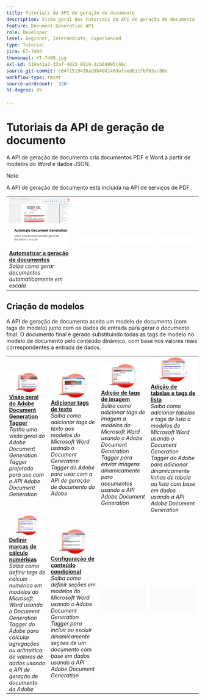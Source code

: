 ```yaml
---
title: Tutorials da API de geração de documento
description: Visão geral dos tutoriais da API de geração de documento
feature: Document Generation API
role: Developer
level: Beginner, Intermediate, Experienced
type: Tutorial
jira: KT-7480
thumbnail: KT-7480.jpg
exl-id: 519a41a2-33af-4022-8919-2cb69995c46c
source-git-commit: c64f1519438addb4081469afaed811fbf03ac88e
workflow-type: tm+mt
source-wordcount: '320'
ht-degree: 0%

---
```



# Tutoriais da API de geração de documento

A API de geração de documento cria documentos PDF e Word a partir de modelos do Word e dados JSON.

>[!NOTE]
>
>A API de geração de documento está incluída na API de serviços de PDF.

<table style="table-layout:fixed">
<tr>
 <td>
   <a href="automate-doc-gen.md">
      <img alt="Automatizar a geração de documentos" src="assets/automate-doc-gen.png" />
   </a>
    <div>
   <a href="taggeroverview.md"><strong>Automatizar a geração de documentos</strong></a>
    </div>
    <em>Saiba como gerar documentos automaticamente em escala</em>
    <br>
  </td>
    <td>
    <img alt="Espaçador" src="../assets/WhiteBanner_Placeholder.png" />
    <div>
    <br>
  </td>
   <td>
    <img alt="Espaçador" src="../assets/WhiteBanner_Placeholder.png" />
    <div>
    <br>
  </td>
  </td>
   <td>
    <img alt="Espaçador" src="../assets/WhiteBanner_Placeholder.png" />
    <div>
    <br>
  </td>
</tr>
</table>

## Criação de modelos

A API de geração de documento aceita um modelo de documento (com tags de modelo) junto com os dados de entrada para gerar o documento final. O documento final é gerado substituindo todas as tags de modelo no modelo de documento pelo conteúdo dinâmico, com base nos valores reais correspondentes à entrada de dados.

<table style="table-layout:fixed">
<tr>
 <td>
   <a href="taggeroverview.md">
      <img alt="Visão geral do Adobe Document Generation Tagger" src="assets/Taggeroverview_thumb.png" />
   </a>
    <div>
   <a href="taggeroverview.md"><strong>Visão geral do Adobe Document Generation Tagger</strong></a>
    </div>
    <em>Tenha uma visão geral do Adobe Document Generation Tagger projetado para uso com a API Adobe Document Generation</em>
    <br>
  </td>
  <td>
   <a href="taggeraddtexttags.md">
      <img alt="Adicionar tags de texto" src="assets/Taggertexttags_thumb.png" />
   </a>
    <div>
   <a href="taggeraddtexttags.md"><strong>Adicionar tags de texto</strong></a>
    </div>
    <em>Saiba como adicionar tags de texto aos modelos do Microsoft Word usando o Document Generation Tagger do Adobe para usar com a API de geração de documento do Adobe</em>
    <br>
  </td>
  <td>
   <a href="taggeraddimagetags.md">
      <img alt="Adição de tags de imagem" src="assets/Taggerimagetags_thumb.png" />
   </a>
    <div>
   <a href="taggeraddimagetags.md"><strong>Adição de tags de imagem</strong></a>
    </div>
    <em>Saiba como adicionar tags de imagem a modelos do Microsoft Word usando o Adobe Document Generation Tagger para enviar imagens dinamicamente para documentos usando a API Adobe Document Generation</em>
    <br>
  </td>
  <td>
   <a href="taggertables.md">
      <img alt="Adição de tabelas e tags de lista" src="assets/Taggertables_thumb.png" />
   </a>
    <div>
   <a href="taggertables.md"><strong>Adição de tabelas e tags de lista</strong></a>
    </div>
    <em>Saiba como adicionar tabelas e tags de lista a modelos do Microsoft Word usando o Document Generation Tagger do Adobe para adicionar dinamicamente linhas de tabela ou lista com base em dados usando a API Adobe Document Generation</em>
    <br>
  </td>
</tr>
<tr>
  <td>
   <a href="taggercalculations.md">
      <img alt="Definir marcas de cálculo numéricas" src="assets/Taggercalculations_thumb.png" />
   </a>
    <div>
   <a href="taggercalculations.md"><strong>Definir marcas de cálculo numéricas</strong></a>
    </div>
    <em>Saiba como definir tags de cálculo numérico em modelos do Microsoft Word usando o Document Generation Tagger do Adobe para calcular agregações ou aritmética de valores de dados usando a API de geração de documento do Adobe</em>
    <br>
  </td>
  <td>
   <a href="taggerconditional.md">
      <img alt="Configuração de conteúdo condicional" src="assets/Taggerconditional_thumb.png" />
   </a>
    <div>
   <a href="taggerconditional.md"><strong>Configuração de conteúdo condicional</strong></a>
    </div>
    <em>Saiba como definir seções em modelos do Microsoft Word usando o Adobe Document Generation Tagger para incluir ou excluir dinamicamente seções de um documento com base em dados usando a API Adobe Document Generation</em>
    <br>
  </td>
  <td>
    <img alt="Espaçador" src="../assets/GrayBanner_Placeholder.png" />
    <div>
    <br>
  </td>
   <td>
    <img alt="Espaçador" src="../assets/GrayBanner_Placeholder.png" />
    <div>
    <br>
  </td>
</tr>
</table>
